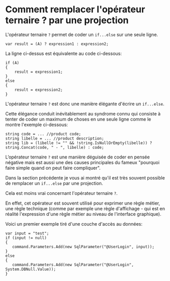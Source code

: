 # Comment remplacer l'opérateur ternaire ? par une projection

  
L'opérateur ternaire ```?``` permet de coder un ```if...else``` sur une seule ligne.

```Csharp
var result = (A) ? expression1 : expression2;
```

La ligne ci-dessus est équivalente au code ci-dessous:
```Csharp
if (A)
{
    result = expression1;
}
else
{
    result = expression2;
}
```

L'opérateur ternaire ```?``` est donc une manière élégante d'écrire un ```if...else```.

Cette élégance conduit inévitablement au syndrome connu qui consiste à tenter de coder un maximum de choses en une seule ligne comme le montre l'exemple ci-dessous:


```Csharp
string code = ... //product code;
string libelle = ... //product description;
string lib = (libelle != "" && !string.IsNullOrEmpty(libelle)) ? string.Concat(code, " - ", libelle) : code;
```

L’opérateur ternaire ```?``` est une manière déguisée de coder en pensée négative mais est aussi une des causes principales du fameux "pourquoi faire simple quand on peut faire compliquer".

Dans la section précédente je vous ai montré qu'il est très souvent possible de remplacer un ```if...else``` par une projection.

Cela est moins vrai concernant l'opérateur ternaire ```?```.

En effet, cet opérateur est souvent utilisé pour exprimer une règle métier, une règle technique (comme par exemple une règle d'affichage - qui est en réalité l'expression d'une règle métier au niveau de l'interface graphique).



Voici un premier exemple tiré d'une couche d'accès au données:

 ```Csharp
var input = "test";
if (input != null)
{
    command.Parameters.Add(new SqlParameter("@UserLogin", input));
}
else
{
    command.Parameters.Add(new SqlParameter("@UserLogin", System.DBNull.Value));
}
```